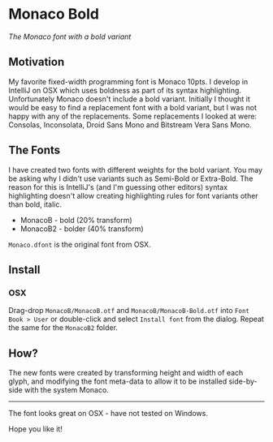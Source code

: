 # Monaco Bold

_The Monaco font with a bold variant_

## Motivation

My favorite fixed-width programming font is Monaco 10pts. I develop in IntelliJ on OSX which uses boldness as part of its syntax highlighting. Unfortunately Monaco doesn't include a bold variant. Initially I thought it would be easy to find a replacement font with a bold variant, but I was not happy with any of the replacements. Some replacements I looked at were: Consolas, Inconsolata, Droid Sans Mono and Bitstream Vera Sans Mono.

## The Fonts

I have created two fonts with different weights for the bold variant. You may be asking why I didn't use variants such as Semi-Bold or Extra-Bold. The reason for this is IntelliJ's (and I'm guessing other editors) syntax highlighting doesn't allow creating highlighting rules for font variants other than bold, italic.

- MonacoB - bold (20% transform)
- MonacoB2 - bolder (40% transform)

`Monaco.dfont` is the original font from OSX.

## Install

### OSX

Drag-drop `MonacoB/MonacoB.otf` and `MonacoB/MonacoB-Bold.otf` into `Font Book > User` or double-click and select `Install font` from the dialog. Repeat the same for the `MonacoB2` folder.

## How?

The new fonts were created by transforming height and width of each glyph, and modifying the font meta-data to allow it to be installed side-by-side with the system Monaco.

---

The font looks great on OSX - have not tested on Windows.

Hope you like it!